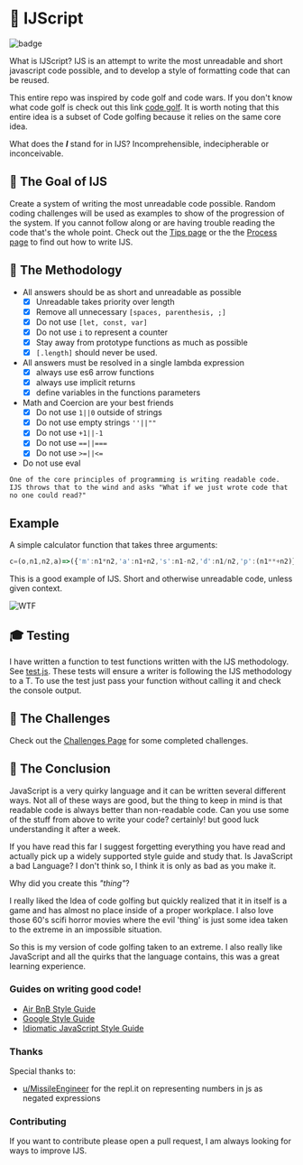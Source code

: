 # :japanese_goblin: IJScript

![badge](https://img.shields.io/badge/Version-+!''.+!''-green)

What is IJScript? IJS is an attempt to write the most unreadable and short javascript code possible, and to develop a style of formatting code that can be reused.

This entire repo was inspired by code golf and code wars. If you don't know what code golf is check out this link [code golf](https://dev.to/healeycodes/answered-what-the-heck-is-code-golf-48pi). It is worth noting that this entire idea is a subset of Code golfing because it relies on the same core idea.

What does the ***I*** stand for in IJS? Incomprehensible, indecipherable or inconceivable.

## :dart: The Goal of IJS

Create a system of writing the most unreadable code possible. Random coding challenges will be used as examples to show of the progression of the system. If you cannot follow along or are having trouble reading the code that's the whole point. Check out the [Tips page](Tips.md) or the the [Process page](Process.md) to find out how to write IJS.

## :art: The Methodology

- All answers should be as short and unreadable as possible
    - [x] Unreadable takes priority over length
    - [x] Remove all unnecessary `[spaces, parenthesis, ;]`
    - [x] Do not use `[let, const, var]`
    - [x] Do not use `i` to represent a counter
    - [x] Stay away from prototype functions as much as possible
    - [x] `[.length]` should never be used.
- All answers must be resolved in a single lambda expression
    - [x] always use es6 arrow functions
    - [x] always use implicit returns
    - [x] define variables in the functions parameters
- Math and Coercion are your best friends
    - [x] Do not use `1||0` outside of strings 
    - [x] Do not use empty strings `''||""`
    - [x] Do not use `+1||-1`
    - [x] Do not use `==||===`
    - [x] Do not use `>=||<=`
- Do not use eval

`One of the core principles of programming is writing readable code. IJS throws that to the wind and asks "What if we just wrote code that no one could read?"`

## Example

A simple calculator function that takes three arguments:

```JavaScript
c=(o,n1,n2,a)=>({'m':n1*n2,'a':n1+n2,'s':n1-n2,'d':n1/n2,'p':(n1**+n2)}[o[+[]]]||a+' operator')
```

This is a good example of IJS. Short and otherwise unreadable code, unless given context.

![WTF](https://media.tenor.com/images/88d97fbeb4a01f923012b103417f7cb1/tenor.gif)

## :mortar_board: Testing

I have written a function to test functions written with the IJS methodology. See [test.js](test.js). These tests will ensure a writer is following the IJS methodology to a T. To use the test just pass your function without calling it and check the console output.

## :100: The Challenges

Check out the [Challenges Page](Challenges.md) for some completed challenges.

## :tada: The Conclusion

JavaScript is a very quirky language and it can be written several different ways. Not all of these ways are good, but the thing to keep in mind is that readable code is always better than non-readable code. Can you use some of the stuff from above to write your code? certainly! but good luck understanding it after a week.

If you have read this far I suggest forgetting everything you have read and actually pick up a widely supported style guide and study that. Is JavaScript a bad Language? I don't think so, I think it is only as bad as you make it.

Why did you create this _"thing"_?

I really liked the Idea of code golfing but quickly realized that it in itself is a game and has almost no place inside of a proper workplace. I also love those 60's scifi horror movies where the evil 'thing' is just some idea taken to the extreme in an impossible situation.

So this is my version of code golfing taken to an extreme. I also really like JavaScript and all the quirks that the language contains, this was a great learning experience.

### Guides on writing good code!

- [Air BnB Style Guide](https://github.com/airbnb/javascript)
- [Google Style Guide](https://google.github.io/styleguide/jsguide.html)
- [Idiomatic JavaScript Style Guide](https://github.com/rwaldron/idiomatic.js/)

### Thanks

Special thanks to:

- [u/MissileEngineer](reddit.com/user/MissileEngineer) for the repl.it on representing numbers in js as negated expressions

### Contributing

If you want to contribute please open a pull request, I am always looking for ways to improve IJS.

